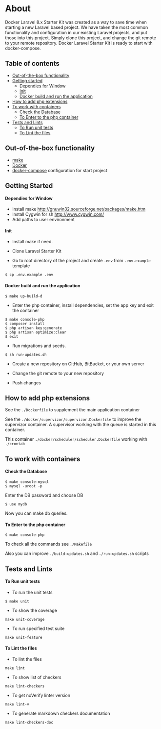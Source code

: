 
# About 
Docker Laravel 8.x Starter Kit was created as a way to save time when starting a new Laravel based project. We have taken the most common functionality and configuration in our existing Laravel projects, and put those into this project. Simply clone this project, and change the git remote to your remote repository. Docker Laravel Starter Kit is ready to start with docker-compose.


## Table of contents
- [Out-of-the-box functionality](https://github.com/roonyx-tech/docker-laravel-starter#out-of-the-box-functionality)
- [Getting started](https://github.com/roonyx-tech/docker-laravel-starter#getting-started)
  - [Dependies for Window](https://github.com/roonyx-tech/docker-laravel-starter#dependies-for-window)
  - [Init](https://github.com/roonyx-tech/docker-laravel-starter#init)
  - [Docker build and run the application](https://github.com/roonyx-tech/docker-laravel-starter#docker-build-and-run-the-application)
- [How to add php extensions](https://github.com/roonyx-tech/docker-laravel-starter#how-to-add-php-extensions)
- [To work with containers](https://github.com/roonyx-tech/docker-laravel-starter#to-work-with-containers)
  - [Check the Database](https://github.com/roonyx-tech/docker-laravel-starter#check-the-database)
  - [To Enter to the php container](https://github.com/roonyx-tech/docker-laravel-starter#to-enter-to-the-php-container)
- [Tests and Lints](https://github.com/roonyx-tech/docker-laravel-starter#tests-and-lints)
  - [To Run unit tests](https://github.com/roonyx-tech/docker-laravel-starter#to-run-unit-tests)
  - [To Lint the files](https://github.com/roonyx-tech/docker-laravel-starter#to-lint-the-files)

## Out-of-the-box functionality
- [make](https://www.gnu.org/software/make/)
- [Docker](https://docs.docker.com/engine/install/ubuntu/)
- [docker-compose](https://docs.docker.com/compose/) configuration for start project
  
## Getting Started

#### Dependies for Window
* Install make
http://gnuwin32.sourceforge.net/packages/make.htm
* Install Cygwin for sh
http://www.cygwin.com/
* Add paths to user environment

#### Init
- Install make if need.
- Clone Laravel Starter Kit

- Go to root directory of the project and create ```.env``` from ```.env.example``` template
```
$ cp .env.example .env
```
#### Docker build and run the application
```
$ make up-build-d
```
- Enter the php container, install dependencies, set the app key and exit the container
```
$ make console-php
$ composer install
$ php artisan key:generate
$ php artisan optimize:clear
$ exit
```
- Run migrations and seeds.
```
$ sh run-updates.sh
```
- Create a new repository on GitHub, BitBucket, or your own server

- Change the git remote to your new repository

- Push changes

## How to add php extensions
See the 
```./Dockerfile```
to supplement the main application container 

See the 
```./docker/supervizor/supervizor.Dockerfile```
to improve the supervizor container. A supervisor working with the queue is started in this container.

This container 
```./docker/scheduler/scheduler.Dockerfile```
working with ```./crontab```

## To work with containers
#### Check the Database
```
$ make console-mysql
$ mysql -uroot -p 
```
Enter the DB password and choose DB

```
$ use mydb
```
Now you can make db queries.

#### To Enter to the php container
```$ make console-php```

To check all the commands see ```./Makefile```

Also you can improve ```./build-updates.sh``` and ```./run-updates.sh``` scripts

## Tests and Lints
#### To Run unit tests
- To run the unit tests 

```$ make unit```
- To show the coverage 

```make unit-coverage```
- To run specified test suite

```make unit-feature```
#### To Lint the files
- To lint the files

```make lint```
- To show list of checkers

```make lint-checkers```
- To get noVerify linter version

```make lint-v```
- To generate markdown checkers documentation

```make lint-checkers-doc```